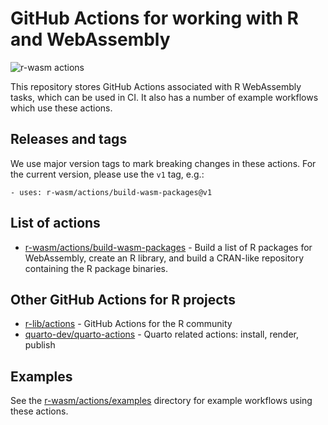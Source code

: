 # GitHub Actions for working with R and WebAssembly
![r-wasm actions](https://github.com/r-wasm/actions/actions/workflows/testing.yml/badge.svg)

This repository stores GitHub Actions associated with R WebAssembly tasks, which can be used in CI. It also has a number of example workflows which use these actions.

## Releases and tags

We use major version tags to mark breaking changes in these actions. For the current version, please use the `v1` tag, e.g.:

```
- uses: r-wasm/actions/build-wasm-packages@v1
```

## List of actions

* [r-wasm/actions/build-wasm-packages](https://github.com/r-wasm/actions/tree/v1/build-wasm-packages) - Build a list of R packages for WebAssembly, create an R library, and build a CRAN-like repository containing the R package binaries.

## Other GitHub Actions for R projects

* [r-lib/actions](https://github.com/r-lib/actions) - GitHub Actions for the R community
* [quarto-dev/quarto-actions](https://github.com/quarto-dev/quarto-actions) - Quarto related actions: install, render, publish

## Examples

See the [r-wasm/actions/examples](https://github.com/r-wasm/actions/tree/v1/examples) directory for example workflows using these actions.
